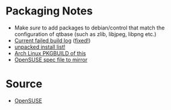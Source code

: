 # Packaging Notes

* Make _sure_ to add packages to debian/control that match the configuration of qtbase (such as zlib, libjpeg, libpng etc.)
* [Current failed build log](http://sprunge.us/WKKL) ([fixed!](http://sprunge.us/QQUj))
 * [unpacked install list!](http://sprunge.us/bTZK)
* [Arch Linux PKGBUILD of this](https://www.archlinux.org/packages/extra/x86_64/qt5-webengine/)
* [OpenSUSE spec file to mirror](https://gist.github.com/ProfessorKaos64/d39c40210a29f3500a2eaad672d0ffac)

# Source

* [OpenSUSE](https://build.opensuse.org/package/view_file/KDE:Qt56/libqt5-qtwebengine/libqt5-qtwebengine.spec?expand=1)

